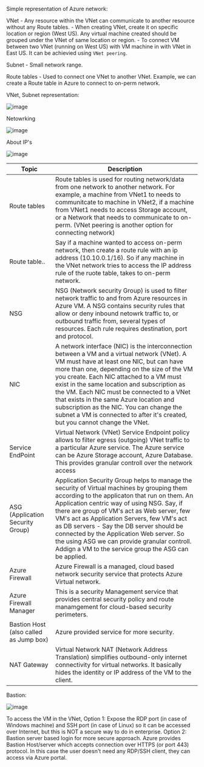 
Simple representation of Azure network:

VNet - Any resource within the VNet can communicate to another resource without any Route tables.
     - When creating VNet, create it on specific location or region (West US). Any virtual machine created should be grouped under the VNet of same location or region.
     - To connect VM between two VNet (running on West US) with VM machine in with VNet in East US. It can be achievied using `VNet peering`.

Subnet - Small network range.

Route tables - Used to connect one VNet to another VNet. Example, we can create a Route table in Azure to connect to on-perm network.

VNet, Subnet representation:

![image](https://user-images.githubusercontent.com/6425536/143666662-44f0eaa5-a9c1-4e02-bec7-3eab0a4a6ef1.png)


Netowrking

![image](https://user-images.githubusercontent.com/6425536/143671160-cef78c58-9d3a-42c5-a9b6-7940e60096a8.png)

About IP's

![image](https://user-images.githubusercontent.com/6425536/143671467-95a02c83-5979-4815-ae8d-5ff2bea2443a.png)


| Topic | Description |
| ------ | ------- | 
| Route tables | Route tables is used for routing network/data from one network to another network. For example, a machine from VNet1 to needs to communitcate to machine in VNet2, if a machine from VNet1 needs to access Storage account, or a Network that needs to communicate to on-perm. (VNet peering is another option for connecting network)|
| Route table.. | Say if a machine wanted to access on-perm network, then create a route rule with an ip address (10.10.0.1/16). So if any machine in the VNet network tries to access the IP address rule of the ruote table, takes to on-perm network. | 
| NSG | NSG (Network security Group) is used to filter network traffic to and from Azure resources in Azure VM. A NSG contains security rules that allow or deny inbound netowrk traffic to, or outbound traffic from, several types of resources. Each rule requires destination, port and protocol. | 
| NIC | A network interface (NIC) is the interconnection between a VM and a virtual network (VNet). A VM must have at least one NIC, but can have more than one, depending on the size of the VM you create. Each NIC attached to a VM must exist in the same location and subscription as the VM. Each NIC must be connected to a VNet that exists in the same Azure location and subscription as the NIC. You can change the subnet a VM is connected to after it's created, but you cannot change the VNet.|
| Service EndPoint | Virtual Network (VNet) Service Endpoint policy allows to filter egress (outgoing) VNet traffic to a particular Azure service. The Azure service can be Azure Storage account, Azure Database. This provides granular controll over the network access |
| ASG (Application Security Group) | Application Security Group helps to manage the security of Virtual machines by grouping them according to the applicaton that run on them. An Application centric way of using NSG. Say, if there are group of VM's act as Web server, few VM's act as Application Servers, few VM's act as DB servers - Say the DB server should be connected by the Application Web server. So the using ASG we can provide granular controll. Addign a VM to the service group the ASG can be applied.|
| Azure Firewall| Azure Firewall is a managed, cloud based network security service that protects Azure Virtual network.|
| Azure Firewall Manager | This is a security Management service that provides central security policy and route manamgement for cloud-based security perimeters. |
| Bastion Host (also called as Jump box) | Azure provided service for more security. |
| NAT Gateway | Virtual Network NAT (Network Address Translation) simplifies outbound-only internet connectivity for virtual networks. It basically hides the identity or IP address of the VM to the client. |


Bastion:

![image](https://user-images.githubusercontent.com/6425536/143789522-22542165-5ce5-4bdd-a751-c43c8062da80.png)

To access the VM in the VNet,
   Option 1: Expose the RDP port (in case of Windows machine) and SSH port (in case of Linux) so it can be accessed over Internet, but this is NOT a secure way to do in enterprise.
   Option 2: Bastion server based login for more secure approach. Azure provides Bastion Host/server which accepts connection over HTTPS (or port 443) protocol. In this case the user doesn't need any RDP/SSH client, they can access via Azure portal.
   
 

